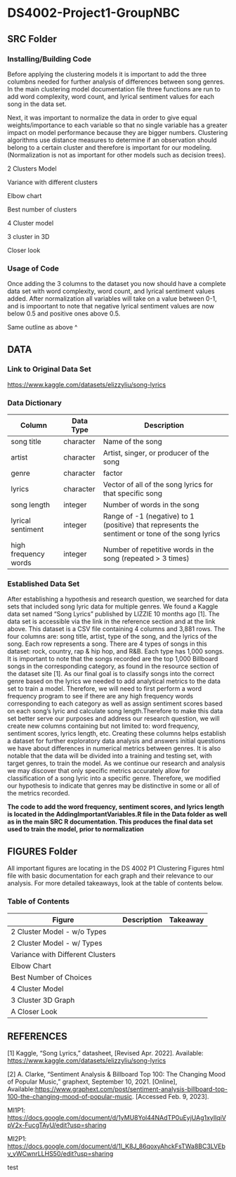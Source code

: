 # DS4002-Project1-GroupNBC

## SRC Folder

### Installing/Building Code

Before applying the clustering models it is important to add the three columbns needed for further analysis of differences between song genres. In the main clustering model documentation file three functions are run to add word complexity, word count, and lyrical sentiment values for each song in the data set.

Next, it was important to normalize the data in order to give equal weights/importance to each variable so that no single variable has a greater impact on model performance because they are bigger numbers. Clustering algorithms use distance measures to determine if an observation should belong to a certain cluster and therefore is important for our modeling. (Normalization is not as important for other models such as decision trees).

2 Clusters Model

Variance with different clusters

Elbow chart

Best number of clusters

4 Cluster model

3 cluster in 3D

Closer look


### Usage of Code

Once adding the 3 columns to the dataset you now should have a complete data set with word complexity, word count, and lyrical sentiment values added. After normalization all variables will take on a value between 0-1, and is impoortant to note that negative lyrical sentiment values are now below 0.5 and positive ones above 0.5.

Same outline as above ^

## DATA

### Link to Original Data Set
https://www.kaggle.com/datasets/elizzyliu/song-lyrics

### Data Dictionary
| Column | Data Type | Description |
| --- | --- | --- |
| song title | character | Name of the song |
| artist | character | Artist, singer, or producer of the song |
| genre | character | factor | Genre of the song |
| lyrics | character | Vector of all of the song lyrics for that specific song |
| song length | integer | Number of words in the song |
| lyrical sentiment | integer | Range of -1 (negative) to 1 (positive) that represents the sentiment or tone of the song lyrics |
| high frequency words | integer | Number of repetitive words in the song (repeated > 3 times) |

### Established Data Set
After establishing a hypothesis and research question, we searched for data sets that included song lyric data for multiple genres. We found a Kaggle data set named “Song Lyrics” published by LIZZIE 10 months ago [1]. The data set is accessible via the link in the reference section and at the link above. This dataset is a CSV file containing 4 columns and 3,881 rows. The four columns are: song title, artist, type of the song, and the lyrics of the song. Each row represents a song. There are 4 types of songs in this dataset: rock, country, rap & hip hop, and R&B. Each type has 1,000 songs. It is important to note that the songs recorded are the top 1,000 Billboard songs in the corresponding category, as found in the resource section of the dataset site [1]. As our final goal is to classify songs into the correct genre based on the lyrics we needed to add analytical metrics to the data set to train a model. Therefore, we will need to first perform a word frequency program to see if there are any high frequency words corresponding to each category as well as assign sentiment scores based on each song’s lyric and calculate song length.Therefore to make this data set better serve our purposes and address our research question, we will create new columns containing but not limited to: word frequency, sentiment scores, lyrics length, etc. Creating these columns helps establish a dataset for further exploratory data analysis and answers initial questions we have about differences in numerical metrics between genres. It is also notable that the data will be divided into a training and testing set, with target genres, to train the model. As we continue our research and analysis we may discover that only specific metrics accurately allow for classification of a song lyric into a specific genre. Therefore, we modified our hypothesis to indicate that genres may be distinctive in some or all of the metrics recorded.

**The code to add the word frequency, sentiment scores, and lyrics length is located in the AddingImportantVariables.R file in the Data folder as well as in the main SRC R documentation. This produces the final data set used to train the model, prior to normalization**

## FIGURES Folder

All important figures are locating in the DS 4002 P1 Clustering Figures html file with basic documentation for each graph and their relevance to our analysis. For more detailed takeaways, look at the table of contents below.

### Table of Contents
| Figure | Description | Takeaway |
| --- | --- | --- |
| 2 Cluster Model - w/o Types |  |  |
| 2 Cluster Model - w/ Types |  |  |
| Variance with Different Clusters |  |  |
| Elbow Chart |  |  |
| Best Number of Choices |  |  |
| 4 Cluster Model  |  |  |
| 3 Cluster 3D Graph |  |  |
| A Closer Look |  |  |


## REFERENCES
[1]    Kaggle, “Song Lyrics,” datasheet, [Revised Apr. 2022]. Available: https://www.kaggle.com/datasets/elizzyliu/song-lyrics

[2]    A. Clarke, “Sentiment Analysis & Billboard Top 100: The Changing Mood of Popular Music,” graphext, September 10, 2021. [Online],                            Available:https://www.graphext.com/post/sentiment-analysis-billboard-top-100-the-changing-mood-of-popular-music. [Accessed Feb. 9, 2023].

MI1P1: https://docs.google.com/document/d/1yMU8Yol44NAdTP0uEyjUAg1xyIlqiVpV2x-FucgTAyU/edit?usp=sharing

MI2P1: https://docs.google.com/document/d/1l_K8J_86qoxyAhckFsTWa8BC3LVEbv_yWCwnrLLHS50/edit?usp=sharing


test
